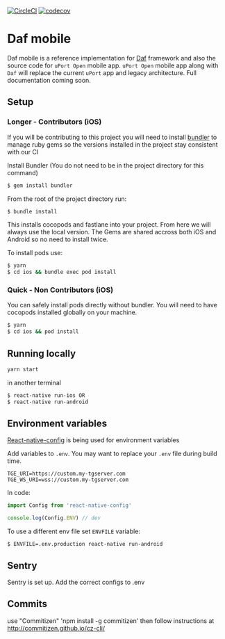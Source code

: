 [![CircleCI](https://circleci.com/gh/uport-project/daf-mobile/tree/master.svg?style=svg&circle-token=20f8c7ddb44368e4eaa3cf5219a605c431384831)](https://circleci.com/gh/uport-project/daf-mobile/tree/master)
[![codecov](https://codecov.io/gh/uport-project/daf-mobile/branch/master/graph/badge.svg?token=ClBiPSu9Wu)](https://codecov.io/gh/uport-project/daf-mobile)

# Daf mobile

Daf mobile is a reference implementation for [Daf](https://github.com/uport-project/daf) framework and also the source code for `uPort Open` mobile app. `uPort Open` mobile app along with `Daf` will replace the current `uPort` app and legacy architecture. Full documentation coming soon.

## Setup

### Longer - Contributors (iOS)

If you will be contributing to this project you will need to install [bundler](https://bundler.io/) to manage ruby gems so the versions installed in the project stay consistent with our CI

Install Bundler (You do not need to be in the project directory for this command)

```bash
$ gem install bundler
```

From the root of the project directory run:

```bash
$ bundle install
```

This installs cocopods and fastlane into your project. From here we will always use the local version. The Gems are shared accross both iOS and Android so no need to install twice.

To install pods use:

```bash
$ yarn
$ cd ios && bundle exec pod install
```

### Quick - Non Contributors (iOS)

You can safely install pods directly without bundler. You will need to have cocopods installed globally on your machine.

```bash
$ yarn
$ cd ios && pod install
```

## Running locally

```bash
yarn start
```

in another terminal

```bash
$ react-native run-ios OR
$ react-native run-android
```

## Environment variables

[React-native-config](https://github.com/luggit/react-native-config) is being used for environment variables

Add variables to `.env`. You may want to replace your `.env` file during build time.

```
TGE_URI=https://custom.my-tgserver.com
TGE_WS_URI=wss://custom.my-tgserver.com
```

In code:

```jsx
import Config from 'react-native-config'

console.log(Config.ENV) // dev
```

To use a different env file set `ENVFILE` variable:

```
$ ENVFILE=.env.production react-native run-android
```

## Sentry

Sentry is set up. Add the correct configs to .env

## Commits

use "Commitizen"
'npm install -g commitizen'
then follow instructions at http://commitizen.github.io/cz-cli/

